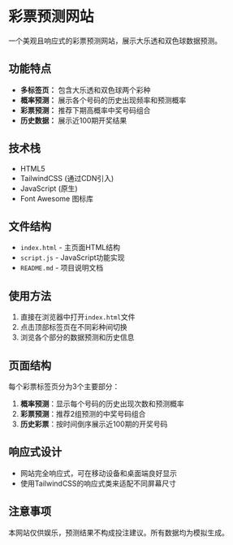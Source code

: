 # 彩票预测网站

一个美观且响应式的彩票预测网站，展示大乐透和双色球数据预测。

## 功能特点

- **多标签页：** 包含大乐透和双色球两个彩种
- **概率预测：** 展示各个号码的历史出现频率和预测概率
- **彩票预测：** 推荐下期高概率中奖号码组合
- **历史数据：** 展示近100期开奖结果

## 技术栈

- HTML5
- TailwindCSS (通过CDN引入)
- JavaScript (原生)
- Font Awesome 图标库

## 文件结构

- `index.html` - 主页面HTML结构
- `script.js` - JavaScript功能实现
- `README.md` - 项目说明文档

## 使用方法

1. 直接在浏览器中打开`index.html`文件
2. 点击顶部标签页在不同彩种间切换
3. 浏览各个部分的数据预测和历史信息

## 页面结构

每个彩票标签页分为3个主要部分：

1. **概率预测**：显示每个号码的历史出现次数和预测概率
2. **彩票预测**：推荐2组预测的中奖号码组合
3. **历史彩票**：按时间倒序展示近100期的开奖号码

## 响应式设计

- 网站完全响应式，可在移动设备和桌面端良好显示
- 使用TailwindCSS的响应式类来适配不同屏幕尺寸

## 注意事项

本网站仅供娱乐，预测结果不构成投注建议。所有数据均为模拟生成。 